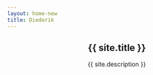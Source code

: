 ```yaml
---
layout: home-new
title: Diederik
---
```


<header class="header gr">
  <section class="gr__col gr__col--A">
    <div class="gr__i gr__i--A1 lazyload" data-bgset="
      https://c1.staticflickr.com/9/8041/29702782841_b28cf99dc6_z_d.jpg [(max-width: 600px)] | 
      https://c1.staticflickr.com/9/8041/29702782841_b28cf99dc6_b_d.jpg [(max-width: 1000px)] | 
      https://c1.staticflickr.com/9/8041/29702782841_15c2643e63_h_d.jpg" data-sizes="auto">
    </div>
  </section>
  <section class="gr__col gr__col--B">
    <div class="gr__i gr__i--B1 lazyload" data-bgset="
      https://c2.staticflickr.com/6/5251/29853797375_16f79c0874_z_d.jpg [(max-width: 600px)] |
      https://c2.staticflickr.com/6/5251/29853797375_16f79c0874_b_d.jpg [(max-width: 1000px)] |
      https://c2.staticflickr.com/6/5251/29853797375_6e21b8a9ca_h_d.jpg" data-sizes="auto">
    </div>
    <div class="gr__i gr__i--B2">
      <div class="gr__i__content">
        <h1>{{ site.title }}</h1>
        <p class="sub">{{ site.description }}</p>
      </div>
    </div>
  </section>
  <section class="gr__col gr__col--C">
    <div class="gr__i gr__i--C1 lazyload" data-bgset="
      https://c1.staticflickr.com/9/8325/29702783301_050db6486d_z_d.jpg [(max-width: 600px)] |
      https://c1.staticflickr.com/9/8325/29702783301_050db6486d_b_d.jpg [(max-width: 1000px)] |
      https://c1.staticflickr.com/9/8325/29702783301_d39d85e5a7_h_d.jpg" data-sizes="auto">  
    </div>
    <div class="gr__i gr__i--C2 lazyload" data-bgset="
      https://c1.staticflickr.com/9/8106/29702782651_90e86278ed_z_d.jpg [(max-width: 600px)] |
      https://c1.staticflickr.com/9/8106/29702782651_90e86278ed_b_d.jpg [(max-width: 1000px)] |
      https://c1.staticflickr.com/9/8106/29702782651_a4a2c74b28_o_d.jpg" data-sizes="auto">
    </div>
  </section>
</header>
